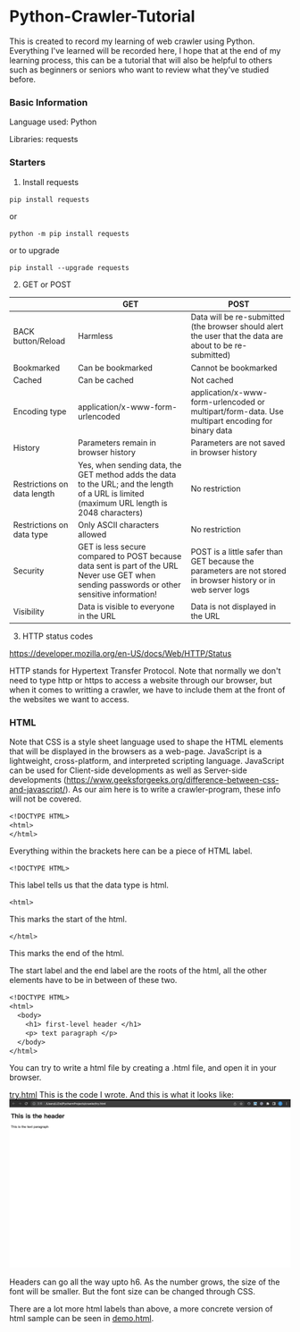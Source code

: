 # Python-Crawler-Tutorial

This is created to record my learning of web crawler using Python. Everything I've learned will be recorded here, I hope that at the end of my learning process, this can be a tutorial that will also be helpful to others such as beginners or seniors who want to review what they've studied before.

### Basic Information ###
Language used: Python

Libraries: requests

### Starters ###
1. Install requests

```text
pip install requests
```
or
```text
python -m pip install requests
```
or to upgrade
```text
pip install --upgrade requests
```

2. GET or POST


|                    | GET      | POST |
|--------------------|------------------------------------------------------------|--------------------------------------------------------------------------------|
| BACK button/Reload | Harmless |Data will be re-submitted (the browser should alert the user that the data are about to be re-submitted)|
| Bookmarked         | Can be bookmarked |   Cannot be bookmarked   |
| Cached             | Can be cached | Not cached |
| Encoding type      |application/x-www-form-urlencoded| application/x-www-form-urlencoded or multipart/form-data. Use multipart encoding for binary data|
| History            |	Parameters remain in browser history |   	Parameters are not saved in browser history   |
| Restrictions on data length  | Yes, when sending data, the GET method adds the data to the URL; and the length of a URL is limited (maximum URL length is 2048 characters)         | No restriction  |
|  Restrictions on data type | Only ASCII characters allowed         |  No restriction  |
|  Security                  | GET is less secure compared to POST because data sent is part of the URL <br> Never use GET when sending passwords or other sensitive information!         |POST is a little safer than GET because the parameters are not stored in browser history or in web server logs     |
| Visibility                   |  Data is visible to everyone in the URL        | Data is not displayed in the URL     |


3. HTTP status codes

https://developer.mozilla.org/en-US/docs/Web/HTTP/Status

HTTP stands for Hypertext Transfer Protocol. Note that normally we don't need to type http or https to access a website through our browser, but when it comes to writting a crawler, we have to include them at the front of the websites we want to access.

### HTML ###

Note that CSS is a style sheet language used to shape the HTML elements that will be displayed in the browsers as a web-page. JavaScript is a lightweight, cross-platform, and interpreted scripting language. JavaScript can be used for Client-side developments as well as Server-side developments (https://www.geeksforgeeks.org/difference-between-css-and-javascript/). As our aim here is to write a crawler-program, these info will not be covered.

```text
<!DOCTYPE HTML>
<html>
</html>
```
Everything within the brackets here can be a piece of HTML label.

```text
<!DOCTYPE HTML>
```
This label tells us that the data type is html.

```text
<html>
```
This marks the start of the html.

```text
</html>
```
This marks the end of the html.

The start label and the end label are the roots of the html, all the other elements have to be in between of these two.

```text
<!DOCTYPE HTML>
<html>
  <body>
    <h1> first-level header </h1>
    <p> text paragraph </p>
  </body>
</html>
```
You can try to write a html file by creating a .html file, and open it in your browser.

[try.html] This is the code I wrote. And this is what it looks like:
![outcome]

Headers can go all the way upto h6. As the number grows, the size of the font will be smaller. But the font size can be changed through CSS.

There are a lot more html labels than above, a more concrete version of html sample can be seen in [demo.html].

<!-- auto references -->
[try.html]: try.html
[outcome]: htmloutcome.png
[demo.html]: demo.html

